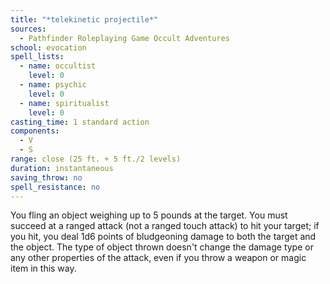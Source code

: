 ```yaml
---
title: "*telekinetic projectile*"
sources:
  - Pathfinder Roleplaying Game Occult Adventures
school: evocation
spell_lists:
  - name: occultist
    level: 0
  - name: psychic
    level: 0
  - name: spiritualist
    level: 0
casting_time: 1 standard action
components:
  - V
  - S
range: close (25 ft. + 5 ft./2 levels)
duration: instantaneous
saving_throw: no
spell_resistance: no
---
```


You fling an object weighing up to 5 pounds at the target. You must succeed at a ranged attack (not a ranged touch attack) to hit your target; if you hit, you deal 1d6 points of bludgeoning damage to both the target and the object. The type of object thrown doesn't change the damage type or any other properties of the attack, even if you throw a weapon or magic item in this way.
